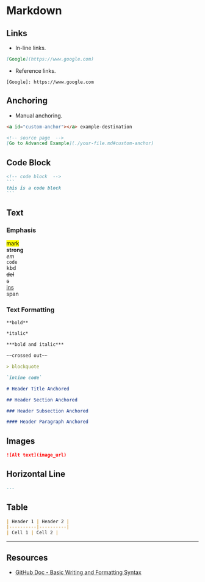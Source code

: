 # Markdown

## Links

- In-line links.

```markdown
[Google](https://www.google.com)
```

- Reference links.

```
[Google]: https://www.google.com
```

## Anchoring

- Manual anchoring.

```markdown
<a id="custom-anchor"></a> example-destination

<!-- source page  -->
[Go to Advanced Example](./your-file.md#custom-anchor)
```

## Code Block

````markdown
<!-- code block  -->
```
this is a code block
```
````
## Text

### Emphasis

<mark>mark</mark>  
<strong>strong</strong>  
<em>em</em>  
<code>code</code>  
<kbd>kbd</kbd>  
<del>del</del>  
<s>s</s>  
<ins>ins</ins>  
<span>span</span>

### Text Formatting

```markdown
**bold**

*italic*

***bold and italic***

~~crossed out~~

> blockquote

`inline code`

# Header Title Anchored

## Header Section Anchored

### Header Subsection Anchored

#### Header Paragraph Anchored
```

## Images

```markdown
![Alt text](image_url)
```

## Horizontal Line

```markdown
---
```

## Table

```markdown
| Header 1 | Header 2 |
|----------|----------|
| Cell 1 | Cell 2 |
```

---

## Resources

* [GitHub Doc - Basic Writing and Formatting Syntax](https://docs.github.com/en/get-started/writing-on-github/getting-started-with-writing-and-formatting-on-github/basic-writing-and-formatting-syntax)

